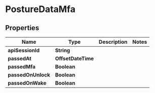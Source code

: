 

# PostureDataMfa


## Properties

| Name | Type | Description | Notes |
|------------ | ------------- | ------------- | -------------|
|**apiSessionId** | **String** |  |  |
|**passedAt** | **OffsetDateTime** |  |  |
|**passedMfa** | **Boolean** |  |  |
|**passedOnUnlock** | **Boolean** |  |  |
|**passedOnWake** | **Boolean** |  |  |



